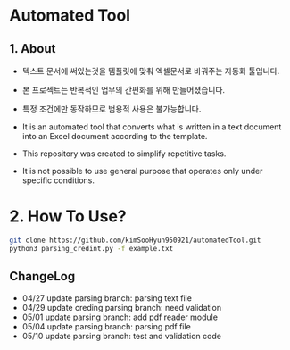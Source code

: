 # Automated Tool
## 1. About
-  텍스트 문서에 써있는것을 템플릿에 맞춰 엑셀문서로 바꿔주는 자동화 툴입니다.
-  본 프로젝트는 반복적인 업무의 간편화를 위해 만들어졌습니다.
-  특정 조건에만 동작하므로 범용적 사용은 불가능합니다.

- It is an automated tool that converts what is written in a text document into an Excel document according to the template.
- This repository was created to simplify repetitive tasks.
- It is not possible to use general purpose that operates only under specific conditions.
# 2. How To Use?
```bash
git clone https://github.com/kimSooHyun950921/automatedTool.git
python3 parsing_credint.py -f example.txt
```
## ChangeLog
- 04/27 update parsing branch: parsing text file
- 04/29 update creding parsing branch: need validation
- 05/01 update parsing branch: add pdf reader module
- 05/04 update parsing branch: parsing pdf file
- 05/10 update parsing branch: test and validation code
